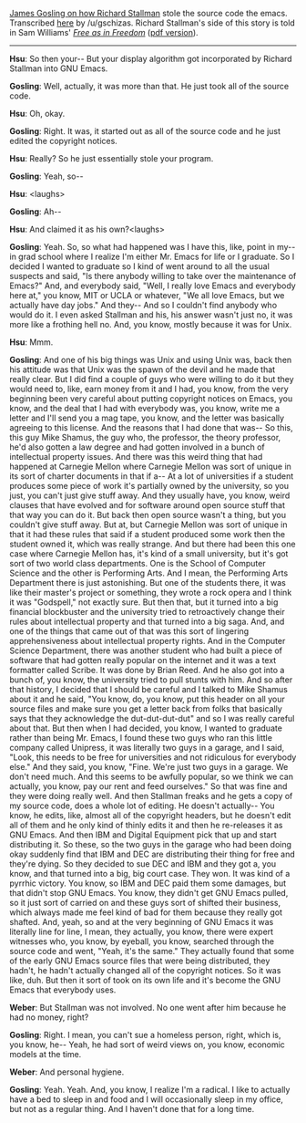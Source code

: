 [James Gosling on how Richard Stallman](https://www.youtube.com/watch?v=TJ6XHroNewc&t=10377s) stole the source code the emacs.  Transcribed [here](https://old.reddit.com/r/programming/comments/dhrcxw/james_gosling_on_how_richard_stallman_stole_his/f3qk4xh/) by /u/gschizas.  Richard Stallman's side of this story is told in Sam Williams' [*Free as in Freedom*](https://bzr.savannah.gnu.org/lh/books/revision/1#free-as-in-freedom-v2/chap06.tex) ([pdf version](https://sagitter.fedorapeople.org/faif-2.0.pdf)).

---

**Hsu**: So then your-- But your display algorithm got incorporated by Richard Stallman into GNU Emacs.

**Gosling**: Well, actually, it was more than that. He just took all of the source code.

**Hsu**: Oh, okay.

**Gosling**: Right. It was, it started out as all of the source code and he just edited the copyright notices.

**Hsu**: Really? So he just essentially stole your program.

**Gosling**: Yeah, so--

**Hsu**: \<laughs\>

**Gosling**: Ah--

**Hsu**: And claimed it as his own?\<laughs\>

**Gosling**: Yeah. So, so what had happened was I have this, like, point in my-- in grad school where I realize I'm either Mr. Emacs for life or I graduate. So I decided I wanted to graduate so I kind of went around to all the usual suspects and said, "Is there anybody willing to take over the maintenance of Emacs?" And, and everybody said, "Well, I really love Emacs and everybody here at," you know, MIT or UCLA or whatever, "We all love Emacs, but we actually have day jobs." And they-- And so I couldn't find anybody who would do it. I even asked Stallman and his, his answer wasn't just no, it was more like a frothing hell no. And, you know, mostly because it was for Unix.

**Hsu**: Mmm.

**Gosling**: And one of his big things was Unix and using Unix was, back then his attitude was that Unix was the spawn of the devil and he made that really clear. But I did find a couple of guys who were willing to do it but they would need to, like, earn money from it and I had, you know, from the very beginning been very careful about putting copyright notices on Emacs, you know, and the deal that I had with everybody was, you know, write me a letter and I'll send you a mag tape, you know, and the letter was basically agreeing to this license. And the reasons that I had done that was-- So this, this guy Mike Shamus, the guy who, the professor, the theory professor, he'd also gotten a law degree and had gotten involved in a bunch of intellectual property issues. And there was this weird thing that had happened at Carnegie Mellon where Carnegie Mellon was sort of unique in its sort of charter documents in that if a-- At a lot of universities if a student produces some piece of work it's partially owned by the university, so you just, you can't just give stuff away. And they usually have, you know, weird clauses that have evolved and for software around open source stuff that that way you can do it. But back then open source wasn't a thing, but you couldn't give stuff away. But at, but Carnegie Mellon was sort of unique in that it had these rules that said if a student produced some work then the student owned it, which was really strange. And but there had been this one case where Carnegie Mellon has, it's kind of a small university, but it's got sort of two world class departments. One is the School of Computer Science and the other is Performing Arts. And I mean, the Performing Arts Department there is just astonishing. But one of the students there, it was like their master's project or something, they wrote a rock opera and I think it was "Godspell," not exactly sure. But then that, but it turned into a big financial blockbuster and the university tried to retroactively change their rules about intellectual property and that turned into a big saga. And, and one of the things that came out of that was this sort of lingering apprehensiveness about intellectual property rights. And in the Computer Science Department, there was another student who had built a piece of software that had gotten really popular on the internet and it was a text formatter called Scribe. It was done by Brian Reed. And he also got into a bunch of, you know, the university tried to pull stunts with him. And so after that history, I decided that I should be careful and I talked to Mike Shamus about it and he said, "You know, do, you know, put this header on all your source files and make sure you get a letter back from folks that basically says that they acknowledge the dut-dut-dut-dut" and so I was really careful about that. But then when I had decided, you know, I wanted to graduate rather than being Mr. Emacs, I found these two guys who ran this little company called Unipress, it was literally two guys in a garage, and I said, "Look, this needs to be free for universities and not ridiculous for everybody else." And they said, you know, "Fine. We're just two guys in a garage. We don't need much. And this seems to be awfully popular, so we think we can actually, you know, pay our rent and feed ourselves." So that was fine and they were doing really well. And then Stallman freaks and he gets a copy of my source code, does a whole lot of editing. He doesn't actually-- You know, he edits, like, almost all of the copyright headers, but he doesn't edit all of them and he only kind of thinly edits it and then he re-releases it as GNU Emacs. And then IBM and Digital Equipment pick that up and start distributing it. So these, so the two guys in the garage who had been doing okay suddenly find that IBM and DEC are distributing their thing for free and they're dying. So they decided to sue DEC and IBM and they got a, you know, and that turned into a big, big court case. They won. It was kind of a pyrrhic victory. You know, so IBM and DEC paid them some damages, but that didn't stop GNU Emacs. You know, they didn't get GNU Emacs pulled, so it just sort of carried on and these guys sort of shifted their business, which always made me feel kind of bad for them because they really got shafted. And, yeah, so and at the very beginning of GNU Emacs it was literally line for line, I mean, they actually, you know, there were expert witnesses who, you know, by eyeball, you know, searched through the source code and went, "Yeah, it's the same." They actually found that some of the early GNU Emacs source files that were being distributed, they hadn't, he hadn't actually changed all of the copyright notices. So it was like, duh. But then it sort of took on its own life and it's become the GNU Emacs that everybody uses.

**Weber**: But Stallman was not involved. No one went after him because he had no money, right?

**Gosling**: Right. I mean, you can't sue a homeless person, right, which is, you know, he-- Yeah, he had sort of weird views on, you know, economic models at the time.

**Weber**: And personal hygiene.

**Gosling**: Yeah. Yeah. And, you know, I realize I'm a radical. I like to actually have a bed to sleep in and food and I will occasionally sleep in my office, but not as a regular thing. And I haven't done that for a long time.